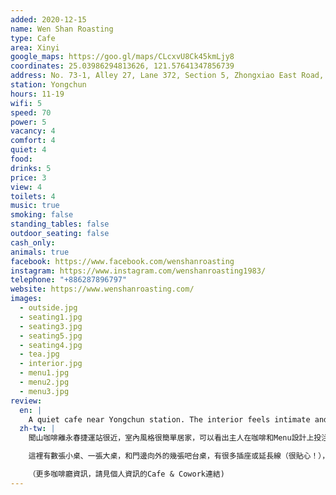 ```yaml
---
added: 2020-12-15
name: Wen Shan Roasting
type: Cafe
area: Xinyi
google_maps: https://goo.gl/maps/CLcxvU8Ck45kmLjy8
coordinates: 25.03986294813626, 121.57641347856739
address: No. 73-1, Alley 27, Lane 372, Section 5, Zhongxiao East Road, Xinyi District, Taipei City, Taiwan 110
station: Yongchun
hours: 11-19
wifi: 5
speed: 70
power: 5
vacancy: 4
comfort: 4
quiet: 4
food: 
drinks: 5
price: 3
view: 4
toilets: 4
music: true
smoking: false
standing_tables: false
outdoor_seating: false
cash_only: 
animals: true
facebook: https://www.facebook.com/wenshanroasting
instagram: https://www.instagram.com/wenshanroasting1983/
telephone: "+886287896797"
website: https://www.wenshanroasting.com/
images:
  - outside.jpg
  - seating1.jpg
  - seating3.jpg
  - seating5.jpg
  - seating4.jpg
  - tea.jpg
  - interior.jpg
  - menu1.jpg
  - menu2.jpg
  - menu3.jpg
review:
  en: |
    A quiet cafe near Yongchun station. The interior feels intimate and personal, and the owners seem to put a lot of care into drink selection and menu design (which is available in both English and Chinese). There are several small tables, one larger table, and counter seats facing the window. There are power outlets everywhere (great for study and work), and the WiFi is good. The only "drawback" is that I spend too much time looking at the cute cats!
  zh-tw: |
    聞山咖啡離永春捷運站很近，室內風格很簡單居家，可以看出主人在咖啡和Menu設計上投注了很多心力（有英文Menu)，是一家很重咖啡茶飲細節的小店。

    這裡有數張小桌、一張大桌，和門邊向外的幾張吧台桌，有很多插座或延長線（很貼心！），非常適合讀書工作、或許家教。WiFi也很理想。最大的缺點是我花太多心思在看可愛的貓了！😂

    （更多咖啡廳資訊，請見個人資訊的Cafe & Cowork連結)
---
```

